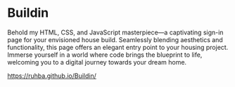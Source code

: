 # Buildin

 Behold my HTML, CSS, and JavaScript masterpiece—a captivating sign-in page for your envisioned house build. Seamlessly blending aesthetics and functionality, this page offers an elegant entry point to your housing project. Immerse yourself in a world where code brings the blueprint to life, welcoming you to a digital journey towards your dream home.

 https://ruhba.github.io/Buildin/
